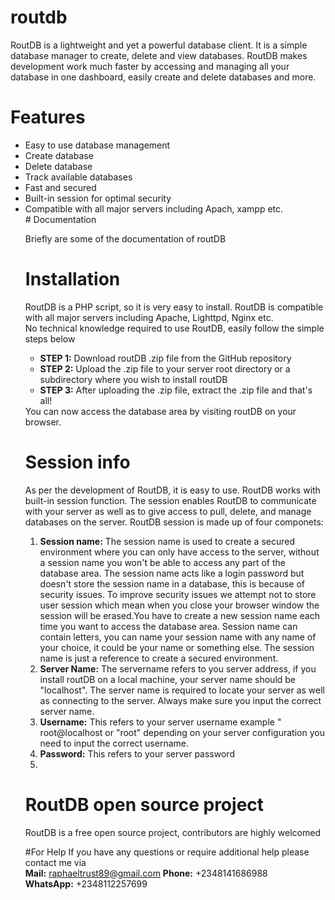 # routdb
RoutDB is a lightweight and yet a powerful database client. It is a simple database manager to create, delete and view databases.
RoutDB makes development work much faster by accessing and managing all your database in one dashboard, easily create and delete databases and more.

# Features
<ul><li>Easy to use database management </li>
<li>Create database</li>
<li>Delete database</li>
<li>Track available databases </li>
<li>Fast and secured </li>
<li>Built-in session for optimal security </li>
<li>Compatible with all major servers including Apach, xampp etc.</li>
# Documentation

Briefly are some of the documentation of routDB

# Installation 
RoutDB is a PHP script, so it is very easy to install. RoutDB is compatible with all major servers including Apache, Lighttpd, Nginx etc.<br>
No technical knowledge required to use RoutDB, easily follow the simple steps below<br>
<ul><li><strong>STEP 1:</strong> Download routDB .zip file from the GitHub repository</li>
<li><strong>STEP 2:</strong> Upload the .zip file to your server root directory or a subdirectory where you wish to install routDB</li>
<li><strong>STEP 3:</strong> After uploading the .zip file, extract the .zip file and that's all!</li></ul>
You can now access the database area by visiting routDB on your browser.

# Session info

As per the development of RoutDB, it is easy to use. RoutDB works with built-in session function. The session enables RoutDB to communicate with your server as well as to give access to pull, delete, and manage databases on the server.
RoutDB session is made up of four componets:
<ol><li><strong>Session name:</strong> The session name is used to create a secured environment where you can only have access to the server, without a session name you won't be able to access any part of the database area. The session name acts like a login password but doesn't store the session name in a database, this is because of security issues. To improve security issues we attempt not to store user session which mean when you close your browser window the session will be erased.You have to create a new session name each time you want to access the database area. 
Session name can contain letters, you can name your session name with any name of your choice, it could be your name or something else. The session name is just a reference to create a secured environment.</li>
<li><strong>Server Name:</strong> The servername refers to you server address, if you install routDB on a local machine, your server name should be "localhost". The server name is required to locate your server as well as connecting to the server. Always make sure you input the correct server name.</li>
<li><strong>Username:</strong> This refers to your server username example " root@localhost or "root" depending on your server configuration you need to input the correct username.</li>
<li><strong>Password:</strong> This refers to your server password<li></ol>

# RoutDB open source project

RoutDB is a free open source project, contributors are highly welcomed

#For Help
If you have any questions or require additional help please contact me via <br>
<strong>Mail:</strong> raphaeltrust89@gmail.com
<strong>Phone:</strong> +2348141686988<br>
<strong>WhatsApp:</strong> +2348112257699


